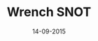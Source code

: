 ---
title: "Wrench SNOT"
date: 14-09-2015

image: image.png
cad: model.ldr

source_url: "http://swooshable.com/snot/minifig-wrench"
source_title: "Minifig Wrench"
source_name: "Swooshable"

taxonomy:
  part: ["55300"]
  partcount: 1

  width: [3, stud]
  depth: [1, stud]
  height: [1, plate]

  function: [stud_tilt]
  stud_tilt_angle: [180]
---